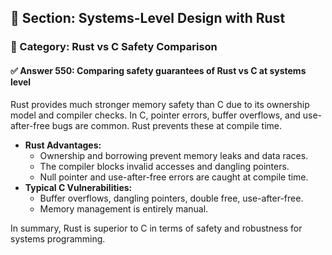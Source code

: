 ## 📘 Section: Systems-Level Design with Rust  
### 🔹 Category: Rust vs C Safety Comparison  
#### ✅ Answer 550: Comparing safety guarantees of Rust vs C at systems level

Rust provides much stronger memory safety than C due to its ownership model and compiler checks. In C, pointer errors, buffer overflows, and use-after-free bugs are common. Rust prevents these at compile time.

- **Rust Advantages:**
  - Ownership and borrowing prevent memory leaks and data races.
  - The compiler blocks invalid accesses and dangling pointers.
  - Null pointer and use-after-free errors are caught at compile time.
- **Typical C Vulnerabilities:**
  - Buffer overflows, dangling pointers, double free, use-after-free.
  - Memory management is entirely manual.

In summary, Rust is superior to C in terms of safety and robustness for systems programming.
